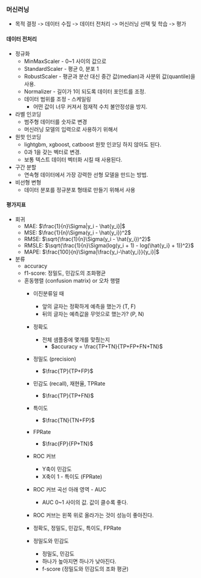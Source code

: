 ### 머신러닝
* 목적 결정 -> 데이터 수집 -> 데이터 전처리 -> 머신러닝 선택 및 학습 -> 평가

#### 데이터 전처리
* 정규화
    * MinMaxScaler - 0~1 사이의 값으로
    * StandardScaler - 평균 0, 분포 1
    * RobustScaler - 평균과 분산 대신 중간 값(median)과 사분위 값(quantile)을 사용.
    * Normalizer - 길이가 1이 되도록 데이터 포인트를 조정.
    * 데이터 범위를 조정 - 스케일링
        * 어떤 값이 너무 커져서 점재적 수치 불안정성을 방지.
* 라벨 인코딩
    * 범주형 데이터를 숫자로 변경
    * 머신러닝 모델의 입력으로 사용하기 위해서
* 원핫 인코딩
    * lightgbm, xgboost, catboost 원핫 인코딩 하지 않아도 된다.
    * 0과 1을 갖는 벡터로 변경.
    * 보통 텍스트 데이터 벡터화 시킬 때 사용된다.
* 구간 분할
    * 연속형 데이터에서 가장 강력한 선형 모델을 만드는 방법.
* 비선형 변형
    * 데이터 분포를 정규분포 형태로 만들기 위해서 사용

#### 평가지표
* 회귀
    * MAE: $\frac{1}{n}\Sigma|y_i - \hat{y_i}|$
    * MSE: $\frac{1}{n}\Sigma(y_i - \hat{y_i})^2$
    * RMSE: $\sqrt{\frac{1}{n}\Sigma(y_i - \hat{y_i})^2}$
    * RMSLE: $\sqrt{\frac{1}{n}\Sigma(log(y_i + 1) - log(\hat{y_i} + 1))^2}$
    * MAPE: $\frac{100}{n}\Sigma|\frac{y_i-\hat{y_i}}{y_i}|$
* 분류
    * accuracy
    * f1-score: 정밀도, 민감도의 조화평균
    * 혼동행렬 (confusion matrix) or 오차 행렬
        * 이진분류일 때
            * 앞의 글자는 정확하게 예측을 했는가 (T, F)
            * 뒤의 글자는 예측값을 무엇으로 했는가? (P, N)
        * 정확도
            * 전체 샘플중에 몇개를 맞췄는지
                * $accuracy = \frac{TP+TN}{TP+FP+FN+TN}$
        * 정밀도 (precision)
            * $\frac{TP}{TP+FP}$
        * 민감도 (recall), 재현율, TPRate
            * $\frac{TP}{TP+FN}$
        * 특이도
            * $\frac{TN}{TN+FP}$
        * FPRate
            * $\frac{FP}{FP+TN}$
        * ROC 커브
            * Y축이 민감도
            * X축이 1 - 특이도 (FPRate)
        * ROC 커브 곡선 아래 영역 - AUC
            * AUC 0~1 사이의 값. 값이 클수록 좋다.
        * ROC 커브는 왼쪽 위로 올라가는 것이 성능이 좋아진다.

        * 정확도, 정밀도, 민감도, 특이도, FPRate
        * 정밀도와 민감도
            * 정밀도, 민감도
            * 하나가 높아지면 하나가 낮아진다.
            * f-score (정밀도와 민감도의 조화 평균)
